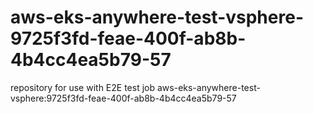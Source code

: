 # aws-eks-anywhere-test-vsphere-9725f3fd-feae-400f-ab8b-4b4cc4ea5b79-57
repository for use with E2E test job aws-eks-anywhere-test-vsphere:9725f3fd-feae-400f-ab8b-4b4cc4ea5b79-57

